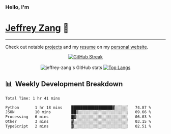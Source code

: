 
### Hello, I'm 
# [Jeffrey Zang](https://www.linkedin.com/in/jeffreyzang/) 🦀

---

Check out notable [projects](https://jeffz.dev/projects) and my [resume](https://jeffz.dev/resume) on my [personal website](https://jeffz.dev/).

<div align = 'center'>

[![GitHub Streak](https://github-readme-streak-stats.herokuapp.com/?user=jeffrey-zang&theme=tokyonight)](https://git.io/streak-stats)
<br></br>
![jeffrey-zang's GitHub stats](https://github-readme-stats.vercel.app/api?username=jeffrey-zang&show_icons=true&theme=tokyonight&hide_rank=true&hide=stars) 
[![Top Langs](https://github-readme-stats.vercel.app/api/top-langs/?username=jeffrey-zang&hide=ShaderLab,HLSL&layout=compact&theme=tokyonight)](https://github.com/anuraghazra/github-readme-stats)

</div>

## 📊 &nbsp;Weekly Development Breakdown
<!--START_SECTION:waka-->

```txt
Total Time: 1 hr 41 mins

Python       1 hr 18 mins    ██████████████████▓░░░░░░   74.87 %
JSON         10 mins         ██▒░░░░░░░░░░░░░░░░░░░░░░   09.66 %
Processing   6 mins          █▓░░░░░░░░░░░░░░░░░░░░░░░   06.03 %
Other        3 mins          ▓░░░░░░░░░░░░░░░░░░░░░░░░   03.15 %
TypeScript   2 mins          ▓░░░░░░░░░░░░░░░░░░░░░░░░   02.51 %
```

<!--END_SECTION:waka-->

